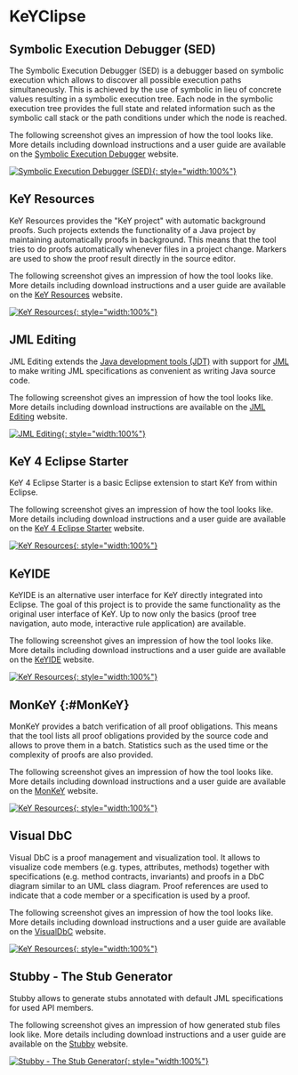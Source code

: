 # KeYClipse

## Symbolic Execution Debugger (SED)

The Symbolic Execution Debugger (SED) is a debugger based on symbolic
execution which allows to discover all possible execution paths
simultaneously. This is achieved by the use of symbolic in lieu of
concrete values resulting in a symbolic execution tree. Each node in the
symbolic execution tree provides the full state and related information
such as the symbolic call stack or the path conditions under which the
node is reached.

The following screenshot gives an impression of how the tool looks like.
More details including download instructions and a user guide are
available on the [Symbolic Execution Debugger](SED/) website.

[![Symbolic Execution Debugger (SED)](SED.png "Symbolic Execution Debugger (SED)"){: style="width:100%"}](SED/)

## KeY Resources

KeY Resources provides the \"KeY project\" with automatic background
proofs. Such projects extends the functionality of a Java project by
maintaining automatically proofs in background. This means that the tool
tries to do proofs automatically whenever files in a project change.
Markers are used to show the proof result directly in the source editor.

The following screenshot gives an impression of how the tool looks like.
More details including download instructions and a user guide are
available on the [KeY Resources](KeYResources/) website.

[![KeY Resources](KeYResources.png "KeY Resources"){: style="width:100%"}](KeYResources/)

## JML Editing

JML Editing extends the [Java development tools
(JDT)](https://eclipse.org/jdt/) with support for
[JML](http://www.jmlspecs.org) to make writing JML specifications as
convenient as writing Java source code.

The following screenshot gives an impression of how the tool looks like.
More details including download instructions are available on the [JML
Editing](JMLEditing/) website.

[![JML Editing](JMLEditing.png "JML Editing"){: style="width:100%"}](JMLEditing/)

## KeY 4 Eclipse Starter

KeY 4 Eclipse Starter is a basic Eclipse extension to start KeY from
within Eclipse.

The following screenshot gives an impression of how the tool looks like.
More details including download instructions and a user guide are
available on the [KeY 4 Eclipse Starter](Starter/) website.

[![KeY Resources](Starter.png "KeY Resources"){: style="width:100%"}](Starter/)

## KeYIDE

KeYIDE is an alternative user interface for KeY directly integrated into
Eclipse. The goal of this project is to provide the same functionality
as the original user interface of KeY. Up to now only the basics (proof
tree navigation, auto mode, interactive rule application) are available.

The following screenshot gives an impression of how the tool looks like.
More details including download instructions and a user guide are
available on the [KeYIDE](KeYIDE/) website.

[![KeY Resources](KeYIDE.png "KeY Resources"){: style="width:100%"}](KeYIDE/)

## MonKeY {:#MonKeY}

MonKeY provides a batch verification of all proof obligations. This
means that the tool lists all proof obligations provided by the source
code and allows to prove them in a batch. Statistics such as the used
time or the complexity of proofs are also provided.

The following screenshot gives an impression of how the tool looks like.
More details including download instructions and a user guide are
available on the [MonKeY](MonKeY/) website.

[![KeY Resources](MonKeY.png "KeY Resources"){: style="width:100%"}](MonKeY/)

## Visual DbC

Visual DbC is a proof management and visualization tool. It allows to
visualize code members (e.g. types, attributes, methods) together with
specifications (e.g. method contracts, invariants) and proofs in a DbC
diagram similar to an UML class diagram. Proof references are used to
indicate that a code member or a specification is used by a proof.

The following screenshot gives an impression of how the tool looks like.
More details including download instructions and a user guide are
available on the [VisualDbC](VisualDbC/) website.

[![KeY Resources](VisualDbC.png "KeY Resources"){: style="width:100%"}](VisualDbC/)

## Stubby - The Stub Generator

Stubby allows to generate stubs annotated with default JML
specifications for used API members.
    
The following screenshot gives an impression of how generated stub
files look like. More details including download instructions and
a user guide are available on the [Stubby](Stubby/)
website.

[![Stubby - The Stub Generator](Stubby.png "Stubby - The Stub Generator"){: style="width:100%"}](Stubby/)
